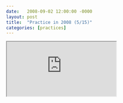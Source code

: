 ```yaml
---
date:   2008-09-02 12:00:00 -0000
layout: post
title:  "Practice in 2008 (5/15)"
categories: [practices]
---
```

<iframe src="https://www.youtube.com/embed/ai3htLx_wds?rel=0" allowfullscreen="allowfullscreen"></iframe>

